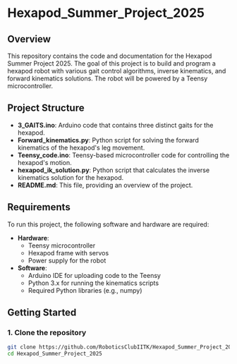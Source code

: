 # Hexapod_Summer_Project_2025

## Overview
This repository contains the code and documentation for the Hexapod Summer Project 2025. The goal of this project is to build and program a hexapod robot with various gait control algorithms, inverse kinematics, and forward kinematics solutions. The robot will be powered by a Teensy microcontroller.

## Project Structure

- **3_GAITS.ino**: Arduino code that contains three distinct gaits for the hexapod.
- **Forward_kinematics.py**: Python script for solving the forward kinematics of the hexapod's leg movement.
- **Teensy_code.ino**: Teensy-based microcontroller code for controlling the hexapod's motion.
- **hexapod_ik_solution.py**: Python script that calculates the inverse kinematics solution for the hexapod.
- **README.md**: This file, providing an overview of the project.

## Requirements
To run this project, the following software and hardware are required:
- **Hardware**:
  - Teensy microcontroller
  - Hexapod frame with servos
  - Power supply for the robot
- **Software**:
  - Arduino IDE for uploading code to the Teensy
  - Python 3.x for running the kinematics scripts
  - Required Python libraries (e.g., numpy)

## Getting Started

### 1. Clone the repository
```bash
git clone https://github.com/RoboticsClubIITK/Hexapod_Summer_Project_2025.git
cd Hexapod_Summer_Project_2025
